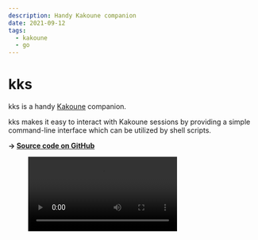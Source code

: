 ```yaml
---
description: Handy Kakoune companion
date: 2021-09-12
tags:
  - kakoune
  - go
---
```


# kks

kks is a handy [Kakoune](https://kakoune.org) companion.

kks makes it easy to interact with Kakoune sessions by providing a simple
command-line interface which can be utilized by shell scripts.

**-> [Source code on GitHub](https://github.com/kkga/kks)**

<figure class="full-bleed">
  <video controls autoplay>
    <source src='/img/projects/kks.mp4'>
  </video>
</figure>
